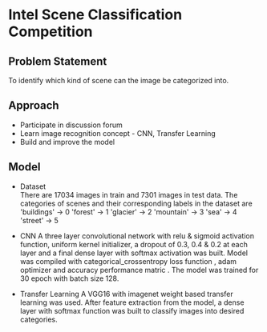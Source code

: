 # Intel Scene Classification Competition
## Problem Statement 
To identify which kind of scene can the image be categorized into.

## Approach
- Participate in discussion forum
- Learn image recognition concept - CNN, Transfer Learning
- Build and improve the model

## Model
- Dataset  
There are 17034 images in train and 7301 images in test data. The categories of scenes and their corresponding labels in the dataset are 
'buildings' -> 0
'forest' -> 1
'glacier' -> 2
'mountain' -> 3
'sea' -> 4
'street' -> 5

- CNN
A three layer convolutional network with relu & sigmoid activation function, uniform kernel initializer, a dropout of 0.3, 0.4 & 0.2 at each layer and a final dense layer with softmax activation was built. Model was compiled with categorical_crossentropy loss function , adam optimizer and accuracy performance matric . The model was trained for 30 epoch with batch size 128.


- Transfer Learning
A VGG16 with imagenet weight based transfer learning was used. After feature extraction from the model, a dense layer with softmax function was built to classify images into desired categories.
